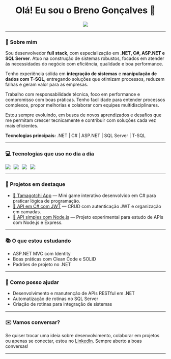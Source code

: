 <h1 align="center">Olá! Eu sou o Breno Gonçalves 👋</h1>

<p align="center">
  <a href="https://www.linkedin.com/in/breno-gon%C3%A7alves-dev/" target="_blank">
    <img src="https://img.shields.io/badge/LinkedIn-0077B5?style=for-the-badge&logo=linkedin&logoColor=white" />
  </a>
</p>

---

### 🧠 Sobre mim

Sou desenvolvedor **full stack**, com especialização em **.NET, C#, ASP.NET e SQL Server**. Atuo na construção de sistemas robustos, focados em atender às necessidades do negócio com eficiência, qualidade e boa performance.

Tenho experiência sólida em **integração de sistemas** e **manipulação de dados com T-SQL**, entregando soluções que otimizam processos, reduzem falhas e geram valor para as empresas.

Trabalho com responsabilidade técnica, foco em performance e compromisso com boas práticas. Tenho facilidade para entender processos complexos, propor melhorias e colaborar com equipes multidisciplinares.

Estou sempre evoluindo, em busca de novos aprendizados e desafios que me permitam crescer tecnicamente e contribuir com soluções cada vez mais eficientes.

**Tecnologias principais:** .NET | C# | ASP.NET | SQL Server | T-SQL

---

### 💻 Tecnologias que uso no dia a dia

<div style="display: flex; gap: 10px; flex-wrap: wrap;">
  <img src="https://img.shields.io/badge/C%23-239120?style=for-the-badge&logo=c-sharp&logoColor=white" />
  <img src="https://img.shields.io/badge/.NET-5C2D91?style=for-the-badge&logo=.net&logoColor=white" />
  <img src="https://img.shields.io/badge/ASP.NET-512BD4?style=for-the-badge&logo=dotnet&logoColor=white" />
  <img src="https://img.shields.io/badge/Microsoft%20SQL%20Server-CC2927?style=for-the-badge&logo=microsoft%20sql%20server&logoColor=white" />
</div>

---

### 🚀 Projetos em destaque

- [🐣 Tamagotchi App](https://github.com/brenogoncalves1/Tamagotchi) — Mini game interativo desenvolvido em C# para praticar lógica de programação.
- [🔐 API em C# com JWT](https://github.com/brenogoncalves1/API-EM-C-) — CRUD com autenticação JWT e organização em camadas.
- [🧪 API simples com Node.js](https://github.com/brenogoncalves1/API_Node) — Projeto experimental para estudo de APIs com Node.js e Express.

---

### 📚 O que estou estudando

- ASP.NET MVC com Identity
- Boas práticas com Clean Code e SOLID
- Padrões de projeto no .NET

---

### 🤝 Como posso ajudar

- Desenvolvimento e manutenção de APIs RESTful em .NET
- Automatização de rotinas no SQL Server
- Criação de rotinas para integração de sistemas

---

### ✉️ Vamos conversar?

Se quiser trocar uma ideia sobre desenvolvimento, colaborar em projetos ou apenas se conectar, estou no [LinkedIn](https://www.linkedin.com/in/breno-gon%C3%A7alves-dev/). Sempre aberto a boas conversas!

---
